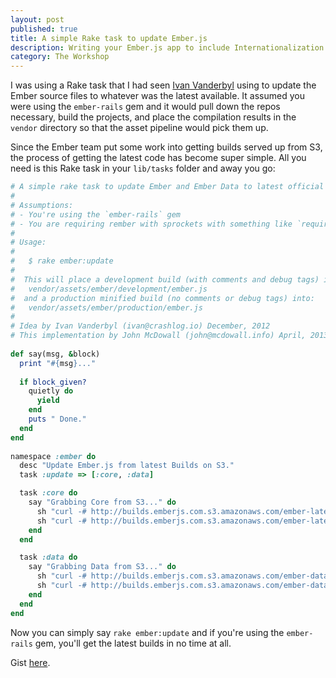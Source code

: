 ```yaml
---
layout: post
published: true
title: A simple Rake task to update Ember.js
description: Writing your Ember.js app to include Internationalization support is easy.
category: The Workshop
---
```


I was using a Rake task that I had seen [Ivan Vanderbyl](https://twitter.com/IvanVanderbyl) using to update the Ember source files to whatever was the latest available. It assumed you were using the ```ember-rails``` gem and it would pull down the repos necessary, build the projects, and place the compilation results in the ```vendor``` directory so that the asset pipeline would pick them up. 

Since the Ember team put some work into getting builds served up from S3, the process of getting the latest code has become super simple. All you need is this Rake task in your ```lib/tasks``` folder and away you go:

~~~ruby
# A simple rake task to update Ember and Ember Data to latest official build from S3.
#
# Assumptions:
# - You're using the `ember-rails` gem
# - You are requiring rember with sprockets with something like `require ember`
#
# Usage:
#
#   $ rake ember:update
#
#  This will place a development build (with comments and debug tags) into:
#   vendor/assets/ember/development/ember.js
#  and a production minified build (no comments or debug tags) into:
#   vendor/assets/ember/production/ember.js
#
# Idea by Ivan Vanderbyl (ivan@crashlog.io) December, 2012
# This implementation by John McDowall (john@mcdowall.info) April, 2013
 
def say(msg, &block)
  print "#{msg}..."
 
  if block_given?
    quietly do
      yield
    end
    puts " Done."
  end
end
 
namespace :ember do
  desc "Update Ember.js from latest Builds on S3."
  task :update => [:core, :data]

  task :core do
    say "Grabbing Core from S3..." do 
      sh "curl -# http://builds.emberjs.com.s3.amazonaws.com/ember-latest.js -o vendor/assets/ember/development/ember.js"
      sh "curl -# http://builds.emberjs.com.s3.amazonaws.com/ember-latest.min.js -o vendor/assets/ember/production/ember.js"
    end
  end

  task :data do
    say "Grabbing Data from S3..." do 
      sh "curl -# http://builds.emberjs.com.s3.amazonaws.com/ember-data-latest.js -o vendor/assets/ember/development/ember-data.js"
      sh "curl -# http://builds.emberjs.com.s3.amazonaws.com/ember-data-latest.min.js -o vendor/assets/ember/production/ember-data.js"
    end
  end
end
~~~

Now you can simply say ```rake ember:update``` and if you're using the ```ember-rails``` gem, you'll get the latest builds in no time at all. 

Gist [here](https://gist.github.com/johnmcdowall/5431985).